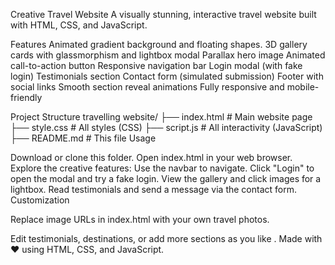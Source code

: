 Creative Travel Website
A visually stunning, interactive travel website built with HTML, CSS, and JavaScript.

Features
Animated gradient background and floating shapes.
3D gallery cards with glassmorphism and lightbox modal
Parallax hero image
Animated call-to-action button
Responsive navigation bar
Login modal (with fake login)
Testimonials section
Contact form (simulated submission)
Footer with social links
Smooth section reveal animations
Fully responsive and mobile-friendly


Project Structure
travelling website/
├── index.html        # Main website page
├── style.css         # All styles (CSS)
├── script.js         # All interactivity (JavaScript)
├── README.md         # This file
Usage


Download or clone this folder.
Open index.html in your web browser.
Explore the creative features:
Use the navbar to navigate.
Click "Login" to open the modal and try a fake login.
View the gallery and click images for a lightbox.
Read testimonials and send a message via the contact form.
Customization

Replace image URLs in index.html with your own travel photos.

Edit testimonials, destinations, or add more sections as you like
.
Made with ❤️ using HTML, CSS, and JavaScript.
